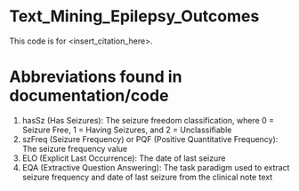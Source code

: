 # Text_Mining_Epilepsy_Outcomes

This code is for <insert_citation_here>. 

# Abbreviations found in documentation/code

1. hasSz (Has Seizures): The seizure freedom classification, where 0 = Seizure Free, 1 = Having Seizures, and 2 = Unclassifiable
2. szFreq (Seizure Frequency) or PQF (Positive Quantitative Frequency): The seizure frequency value
3. ELO (Explicit Last Occurrence): The date of last seizure
4. EQA (Extractive Question Answering): The task paradigm used to extract seizure frequency and date of last seizure from the clinical note text
